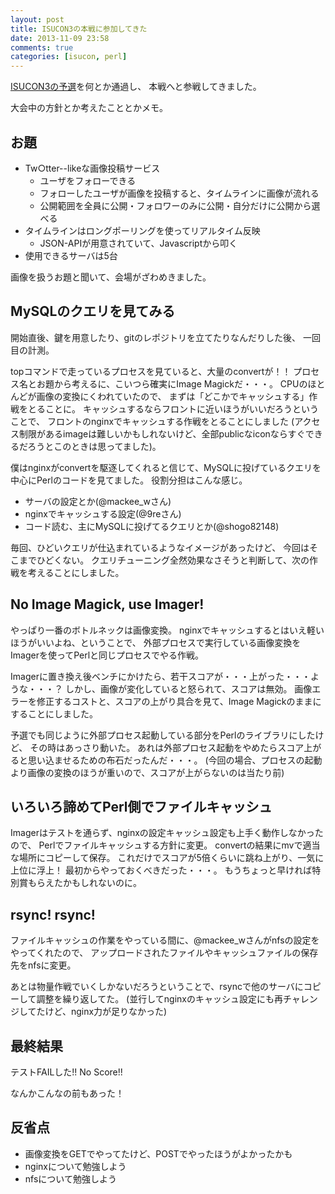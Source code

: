 ```yaml
---
layout: post
title: ISUCON3の本戦に参加してきた
date: 2013-11-09 23:58
comments: true
categories: [isucon, perl]
---
```


[ISUCON3の予選](http://shogo82148.github.io/blog/2013/10/07/isucon3-qualify/)を何とか通過し、
本戦へと参戦してきました。

大会中の方針とか考えたこととかメモ。

## お題

- Tw○tter--likeな画像投稿サービス
  - ユーザをフォローできる
  - フォローしたユーザが画像を投稿すると、タイムラインに画像が流れる
  - 公開範囲を全員に公開・フォロワーのみに公開・自分だけに公開から選べる
- タイムラインはロングポーリングを使ってリアルタイム反映
  - JSON-APIが用意されていて、Javascriptから叩く
- 使用できるサーバは5台

画像を扱うお題と聞いて、会場がざわめきました。


## MySQLのクエリを見てみる

開始直後、鍵を用意したり、gitのレポジトリを立てたりなんだりした後、
一回目の計測。

topコマンドで走っているプロセスを見ていると、大量のconvertが！！
プロセス名とお題から考えるに、こいつら確実にImage Magickだ・・・。
CPUのほとんどが画像の変換にくわれていたので、
まずは「どこかでキャッシュする」作戦をとることに。
キャッシュするならフロントに近いほうがいいだろうということで、
フロントのnginxでキャッシュする作戦をとることにしました
(アクセス制限があるimageは難しいかもしれないけど、全部publicなiconならすぐできるだろうとこのときは思ってました)。

僕はnginxがconvertを駆逐してくれると信じて、MySQLに投げているクエリを中心にPerlのコードを見てました。
役割分担はこんな感じ。

- サーバの設定とか(@mackee_wさん)
- nginxでキャッシュする設定(@9reさん)
- コード読む、主にMySQLに投げてるクエリとか(@shogo82148)

毎回、ひどいクエリが仕込まれているようなイメージがあったけど、
今回はそこまでひどくない。
クエリチューニング全然効果なさそうと判断して、次の作戦を考えることにしました。


## No Image Magick, use Imager!

やっぱり一番のボトルネックは画像変換。
nginxでキャッシュするとはいえ軽いほうがいいよね、ということで、
外部プロセスで実行している画像変換をImagerを使ってPerlと同じプロセスでやる作戦。

Imagerに置き換え後ベンチにかけたら、若干スコアが・・・上がった・・・ような・・・？
しかし、画像が変化していると怒られて、スコアは無効。
画像エラーを修正するコストと、スコアの上がり具合を見て、Image Magickのままにすることにしました。

予選でも同じように外部プロセス起動している部分をPerlのライブラリにしたけど、
その時はあっさり動いた。
あれは外部プロセス起動をやめたらスコア上がると思い込ませるための布石だったんだ・・・。
(今回の場合、プロセスの起動より画像の変換のほうが重いので、スコアが上がらないのは当たり前)


## いろいろ諦めてPerl側でファイルキャッシュ

Imagerはテストを通らず、nginxの設定キャッシュ設定も上手く動作しなかったので、
Perlでファイルキャッシュする方針に変更。
convertの結果にmvで適当な場所にコピーして保存。
これだけでスコアが5倍くらいに跳ね上がり、一気に上位に浮上！
最初からやっておくべきだった・・・。
もうちょっと早ければ特別賞もらえたかもしれないのに。


## rsync! rsync!

ファイルキャッシュの作業をやっている間に、@mackee_wさんがnfsの設定をやってくれたので、
アップロードされたファイルやキャッシュファイルの保存先をnfsに変更。

あとは物量作戦でいくしかないだろうということで、rsyncで他のサーバにコピーして調整を繰り返してた。
(並行してnginxのキャッシュ設定にも再チャレンジしてたけど、nginx力が足りなかった)


## 最終結果

テストFAILした!! No Score!!

なんかこんなの前もあった！


## 反省点

- 画像変換をGETでやってたけど、POSTでやったほうがよかったかも
- nginxについて勉強しよう
- nfsについて勉強しよう
